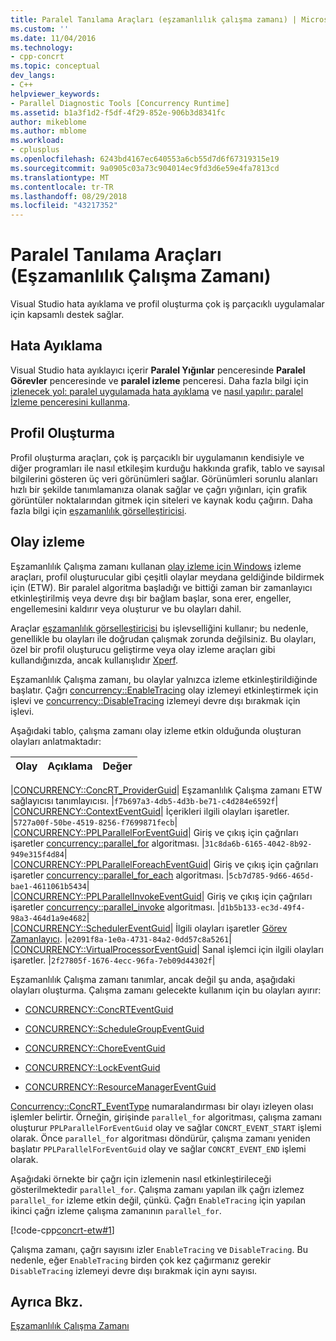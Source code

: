 ```yaml
---
title: Paralel Tanılama Araçları (eşzamanlılık çalışma zamanı) | Microsoft Docs
ms.custom: ''
ms.date: 11/04/2016
ms.technology:
- cpp-concrt
ms.topic: conceptual
dev_langs:
- C++
helpviewer_keywords:
- Parallel Diagnostic Tools [Concurrency Runtime]
ms.assetid: b1a3f1d2-f5df-4f29-852e-906b3d8341fc
author: mikeblome
ms.author: mblome
ms.workload:
- cplusplus
ms.openlocfilehash: 6243bd4167ec640553a6cb55d7d6f67319315e19
ms.sourcegitcommit: 9a0905c03a73c904014ec9fd3d6e59e4fa7813cd
ms.translationtype: MT
ms.contentlocale: tr-TR
ms.lasthandoff: 08/29/2018
ms.locfileid: "43217352"
---
```

# <a name="parallel-diagnostic-tools-concurrency-runtime"></a>Paralel Tanılama Araçları (Eşzamanlılık Çalışma Zamanı)
Visual Studio hata ayıklama ve profil oluşturma çok iş parçacıklı uygulamalar için kapsamlı destek sağlar.  
  
## <a name="debugging"></a>Hata Ayıklama  
 Visual Studio hata ayıklayıcı içerir **Paralel Yığınlar** penceresinde **Paralel Görevler** penceresinde ve **paralel izleme** penceresi. Daha fazla bilgi için [izlenecek yol: paralel uygulamada hata ayıklama](/visualstudio/debugger/walkthrough-debugging-a-parallel-application) ve [nasıl yapılır: paralel İzleme penceresini kullanma](/visualstudio/debugger/how-to-use-the-parallel-watch-window).  
  
## <a name="profiling"></a>Profil Oluşturma  
 Profil oluşturma araçları, çok iş parçacıklı bir uygulamanın kendisiyle ve diğer programları ile nasıl etkileşim kurduğu hakkında grafik, tablo ve sayısal bilgilerini gösteren üç veri görünümleri sağlar. Görünümleri sorunlu alanları hızlı bir şekilde tanımlamanıza olanak sağlar ve çağrı yığınları, için grafik görüntüler noktalarından gitmek için siteleri ve kaynak kodu çağırın. Daha fazla bilgi için [eşzamanlılık görselleştiricisi](/visualstudio/profiling/concurrency-visualizer).  
  
## <a name="event-tracing"></a>Olay izleme  
 Eşzamanlılık Çalışma zamanı kullanan [olay izleme için Windows](/windows/desktop/ETW/event-tracing-portal) izleme araçları, profil oluşturucular gibi çeşitli olaylar meydana geldiğinde bildirmek için (ETW). Bir paralel algoritma başladığı ve bittiği zaman bir zamanlayıcı etkinleştirilmiş veya devre dışı bir bağlam başlar, sona erer, engeller, engellemesini kaldırır veya oluşturur ve bu olayları dahil.  
  
 Araçlar [eşzamanlılık görselleştiricisi](/visualstudio/profiling/concurrency-visualizer) bu işlevselliğini kullanır; bu nedenle, genellikle bu olayları ile doğrudan çalışmak zorunda değilsiniz. Bu olayları, özel bir profil oluşturucu geliştirme veya olay izleme araçları gibi kullandığınızda, ancak kullanışlıdır [Xperf](http://go.microsoft.com/fwlink/p/?linkid=160628).  
  
 Eşzamanlılık Çalışma zamanı, bu olaylar yalnızca izleme etkinleştirildiğinde başlatır. Çağrı [concurrency::EnableTracing](reference/concurrency-namespace-functions.md#enabletracing) olay izlemeyi etkinleştirmek için işlevi ve [concurrency::DisableTracing](reference/concurrency-namespace-functions.md#disabletracing) izlemeyi devre dışı bırakmak için işlevi.  
  
 Aşağıdaki tablo, çalışma zamanı olay izleme etkin olduğunda oluşturan olayları anlatmaktadır:  
  
|Olay|Açıklama|Değer|  
|-----------|-----------------|-----------|  

|[CONCURRENCY::ConcRT_ProviderGuid](reference/concurrency-namespace-constants1.md#concrt_providerguid)| Eşzamanlılık Çalışma zamanı ETW sağlayıcısı tanımlayıcısı. |`f7b697a3-4db5-4d3b-be71-c4d284e6592f`|  
|[CONCURRENCY::ContextEventGuid](reference/concurrency-namespace-constants1.md#contexteventguid)| İçerikleri ilgili olayları işaretler. |`5727a00f-50be-4519-8256-f7699871fecb`|  
|[CONCURRENCY::PPLParallelForEventGuid](reference/concurrency-namespace-constants1.md#pplparallelforeventguid)| Giriş ve çıkış için çağrıları işaretler [concurrency::parallel_for](reference/concurrency-namespace-functions.md#parallel_for) algoritması. |`31c8da6b-6165-4042-8b92-949e315f4d84`|  
|[CONCURRENCY::PPLParallelForeachEventGuid](reference/concurrency-namespace-constants1.md#pplparallelforeacheventguid)| Giriş ve çıkış için çağrıları işaretler [concurrency::parallel_for_each](reference/concurrency-namespace-functions.md#parallel_for_each) algoritması. |`5cb7d785-9d66-465d-bae1-4611061b5434`|  
|[CONCURRENCY::PPLParallelInvokeEventGuid](reference/concurrency-namespace-constants1.md#pplparallelinvokeeventguid)| Giriş ve çıkış için çağrıları işaretler [concurrency::parallel_invoke](reference/concurrency-namespace-functions.md#parallel_invoke) algoritması. |`d1b5b133-ec3d-49f4-98a3-464d1a9e4682`|  
|[CONCURRENCY::SchedulerEventGuid](reference/concurrency-namespace-constants1.md#schedulereventguid)| İlgili olayları işaretler [Görev Zamanlayıcı](../../parallel/concrt/task-scheduler-concurrency-runtime.md). |`e2091f8a-1e0a-4731-84a2-0dd57c8a5261`|  
|[CONCURRENCY::VirtualProcessorEventGuid](reference/concurrency-namespace-constants1.md#virtualprocessoreventguid)| Sanal işlemci için ilgili olayları işaretler. |`2f27805f-1676-4ecc-96fa-7eb09d44302f`|  
  
 Eşzamanlılık Çalışma zamanı tanımlar, ancak değil şu anda, aşağıdaki olayları oluşturma. Çalışma zamanı gelecekte kullanım için bu olayları ayırır:  
  
-   [CONCURRENCY::ConcRTEventGuid](reference/concurrency-namespace-constants1.md#concrteventguid)  
  
-   [CONCURRENCY::ScheduleGroupEventGuid](reference/concurrency-namespace-constants1.md#schedulereventguid)  
  
-   [CONCURRENCY::ChoreEventGuid](reference/concurrency-namespace-constants1.md#choreeventguid)  
  
-   [CONCURRENCY::LockEventGuid](reference/concurrency-namespace-constants1.md#lockeventguid)  
  
-   [CONCURRENCY::ResourceManagerEventGuid](reference/concurrency-namespace-constants1.md#resourcemanagereventguid)  
  
 [Concurrency::ConcRT_EventType](reference/concurrency-namespace-enums.md#concrt_eventtype) numaralandırması bir olayı izleyen olası işlemler belirtir. Örneğin, girişinde `parallel_for` algoritması, çalışma zamanı oluşturur `PPLParallelForEventGuid` olay ve sağlar `CONCRT_EVENT_START` işlemi olarak. Önce `parallel_for` algoritması döndürür, çalışma zamanı yeniden başlatır `PPLParallelForEventGuid` olay ve sağlar `CONCRT_EVENT_END` işlemi olarak.  
  
 Aşağıdaki örnekte bir çağrı için izlemenin nasıl etkinleştirileceği gösterilmektedir `parallel_for`. Çalışma zamanı yapılan ilk çağrı izlemez `parallel_for` izleme etkin değil, çünkü. Çağrı `EnableTracing` için yapılan ikinci çağrı izleme çalışma zamanının `parallel_for`.  
  
 [!code-cpp[concrt-etw#1](../../parallel/concrt/codesnippet/cpp/parallel-diagnostic-tools-concurrency-runtime_1.cpp)]  
  
 Çalışma zamanı, çağrı sayısını izler `EnableTracing` ve `DisableTracing`. Bu nedenle, eğer `EnableTracing` birden çok kez çağırmanız gerekir `DisableTracing` izlemeyi devre dışı bırakmak için aynı sayısı.  
  
## <a name="see-also"></a>Ayrıca Bkz.  
 [Eşzamanlılık Çalışma Zamanı](../../parallel/concrt/concurrency-runtime.md)

